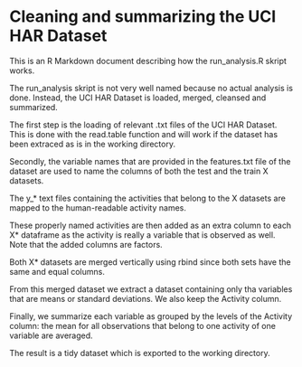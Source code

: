 Cleaning and summarizing the UCI HAR Dataset
========================================================

This is an R Markdown document describing how the run_analysis.R skript works. 

The run_analysis skript is not very well named because no actual analysis is done. Instead, the UCI HAR Dataset is loaded, merged, cleansed and summarized.

The first step is the loading of relevant .txt files of the UCI HAR Dataset. This is done with the read.table function and will work if the dataset has been extraced as is in the working directory.

Secondly, the variable names that are provided in the features.txt file of the dataset are used to name the columns of both the test and the train X datasets.

The y_* text files containing the activities that belong to the X datasets are mapped to the human-readable activity names.

These properly named activities are then added as an extra column to each X* dataframe as the activity is really a variable that is observed as well. Note that the added columns are factors.

Both X* datasets are merged vertically using rbind since both sets have the same and equal columns.

From this merged dataset we extract a dataset containing only tha variables that are means or standard deviations. We also keep the Activity column.

Finally, we summarize each variable as grouped by the levels of the Activity column: the mean for all observations that belong to one activity of one variable are averaged.

The result is a tidy dataset which is exported to the working directory.